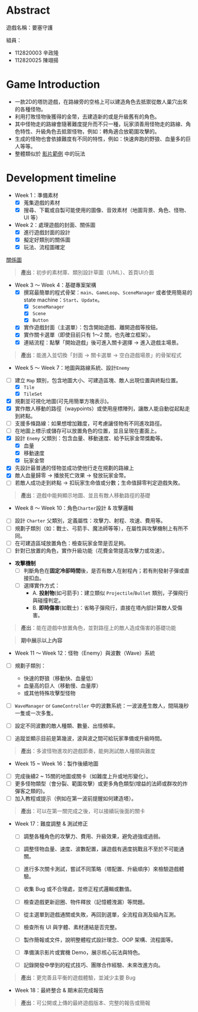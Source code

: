 # Abstract

遊戲名稱：要塞守護

組員：

- 112820003 辛政隆
- 112820025 陳翊揚

# Game Introduction

- 一款2D的塔防遊戲，在路線旁的空格上可以建造角色去抵禦從敵人巢穴出來的各種怪物。
- 利用打敗怪物後獲得的金幣，去建造新的或是升級舊有的角色。
- 其中怪物走的路線會隨著難度提升而不只一種，玩家須善用怪物走的路線、角色特性、升級角色去抵禦怪物，例如：轉角適合放範圍攻擊的。
- 生成的怪物也會依據難度有不同的特性，例如：快速奔跑的野狼、血量多的巨人等等。
- 整體類似於
[影片範例](https://youtu.be/EhZvFySWthI?si=6EFd8ik-wV1OvLYg&t=383)
中的玩法
# Development timeline

- Week 1：準備素材
  - [x] 蒐集遊戲的素材
  - [x] 搜尋、下載或自製可能使用的圖像、音效素材（地圖背景、角色、怪物、UI 等）

- Week 2：處理遊戲的封面、關係圖
  - [x] 進行遊戲封面的設計
  - [x] 擬定好類別的關係圖
  - [x] 玩法、流程圖確定

[關係圖](https://docs.google.com/presentation/d/1LRtJiim9SSzsJNoMbAs_67hvLgeZrJg3lfTV078n47Q/edit?usp=sharing)
> **產出**：初步的素材庫、類別設計草圖（UML）、首頁UI介面



- Week 3 ～ Week 4：基礎專案架構
  - [x] 撰寫最簡單的程式骨架：`main`、`GameLoop`、`SceneManager` 或者使用簡易的 state machine：`Start`、`Update`。
    - [x] `SceneManager`
    - [x] `Scene`
    - [x] `Button`
  - [x] 實作遊戲封面（主選單）：包含開始遊戲、離開遊戲等按鈕。
  - [x] 實作關卡選單（即使目前只有 1～2 關，也先確立框架）。
  - [x] 連結流程：點擊「開始遊戲」後可進入關卡選擇 → 進入遊戲主場景。

>  **產出**：能進入並切換「封面 → 關卡選單 → 空白遊戲場景」的骨架程式

- Week 5 ～ Week 7：地圖與路線系統、設計`Enemy`
- [ ] 建立 `Map` 類別，包含地圖大小、可建造區塊、敵人出現位置與終點位置。
  - [x] `Tile`
  - [x] `TileSet`
- [x] 規劃並可視化地圖(可先用簡單方塊表示)。
- [x] 實作敵人移動的路徑（waypoints）或使用座標陣列，讓敵人能自動從起點走到終點。
- [ ] 支援多條路線：如果想增加難度，可考慮讓怪物有不同進攻路徑。
- [ ] 在地圖上標示或儲存可以放置角色的位置，並且呈現在畫面上。
- [x] 設計 `Enemy` 父類別：包含血量、移動速度、給予玩家金幣獎勵等。
  - [x] 血量
  - [x] 移動速度
  - [x] 玩家金幣
- [x] 先設計最普通的怪物並成功使他行走在規劃的路線上
- [x] 敵人血量歸零 → 播放死亡效果 → 發放玩家金幣。
- [ ] 若敵人成功走到終點 → 扣玩家生命值或分數；生命值歸零判定遊戲失敗。

> **產出**：遊戲中能夠顯示地圖、並且有敵人移動路徑的基礎

- Week 8 ～ Week 10：角色`Charter`設計 & 攻擊邏輯
- [ ] 設計 `Charter` 父類別，定義屬性：攻擊力、射程、攻速、費用等。
- [ ] 規劃子類別（如：戰士、弓箭手、魔法師等等），在屬性與攻擊機制上有所不同。
- [ ] 在可建造區域放置角色：檢查玩家金幣是否足夠。
- [ ] 針對已放置的角色，實作升級功能（花費金幣提高攻擊力或攻速）。
- **攻擊機制**
  - [ ] 判斷角色在**固定冷卻時間**後，是否有敵人在射程內；若有則發射子彈或直接扣血。
  - [ ] 選擇實作方式：
    - A. **投射物**(如弓箭手)：建立類似 `Projectile`/`Bullet` 類別，子彈飛行與碰撞判定。
    - B. **即時傷害**(如戰士)：省略子彈飛行，直接在塔內部計算敵人受傷害。
> **產出**：能在遊戲中放置角色，並對路徑上的敵人造成傷害的基礎功能

> **期中展示以上內容**

- Week 11 ～ Week 12：怪物（Enemy）與波數（Wave）系統
- [ ] 規劃子類別：
  - 快速的野狼（移動快、血量低）
  - 血量高的巨人（移動慢、血量厚）
  - 或其他特殊攻擊型怪物
- [ ] `WaveManager` or `GameController` 中的波數系統：一波波產生敵人，間隔幾秒一隻或一次多隻。
- [ ] 設定不同波數的敵人種類、數量、出怪頻率。
- [ ] 追蹤並顯示目前是第幾波，波與波之間可給玩家準備或升級時間。


> **產出**：多波怪物進攻的遊戲節奏，能夠測試敵人種類與難度

- Week 15 ~ Week 16：製作後續地圖
- [ ] 完成後續2 ~ 15關的地圖或關卡（如難度上升或地形變化）。
- [ ] 更多怪物類型（會分裂、範圍攻擊）或更多角色類型(增益的法師或群攻的炸彈客之類的)。
- [ ] 加入教程或提示（例如在第一波前提醒如何建造塔）。

> **產出**：可以在第一關完成之後，可以接續玩後面的關卡




- Week 17：難度調整 & 測試修正
  - [ ] 調整各種角色的攻擊力、費用、升級效果，避免過強或過弱。
  - [ ] 調整怪物血量、速度、波數配置，讓遊戲有適度挑戰且不至於不可能通關。

  - [ ] 進行多次關卡測試，嘗試不同策略（塔配置、升級順序）來檢驗遊戲體驗。
  - [ ] 收集 Bug 或不合理處，並修正程式邏輯或數值。

  - [ ] 檢查遊戲更新迴圈、物件釋放（記憶體洩漏）等問題。
  - [ ] 從主選單到遊戲通關或失敗，再回到選單，全流程自測及組內互測。
  - [ ] 檢查所有 UI 與字體、素材連結是否完整。
  - [ ] 製作簡報或文件，說明整體程式設計理念、OOP 架構、流程圖等。
  - [ ] 準備演示影片或實機 Demo，展示核心玩法與特色。
  - [ ] 記錄開發中學到的程式技巧、團隊合作經驗、未來改進方向。

> **產出**：更完善且平衡的遊戲體驗，並減少主要 Bug

- Week 18：最終整合 & 期末前完成報告

> **產出**：可公開或上傳的最終遊戲版本、完整的報告或簡報

